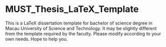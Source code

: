 # MUST_Thesis_LaTeX_Template
This is a LaTeX dissertation template for bachelor of science degree in Macau University of Science and Technology.
It may be slightly different from the template required by the faculty.
Please modify according to your own needs.
Hope to help you.
